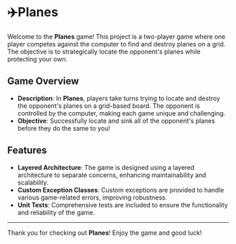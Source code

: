 # ✈️Planes
Welcome to the **Planes** game! This project is a two-player game where one player competes against the computer to find and destroy planes on a grid. The objective is to strategically locate the opponent's planes while protecting your own.

## Game Overview

- **Description**: In **Planes**, players take turns trying to locate and destroy the opponent's planes on a grid-based board. The opponent is controlled by the computer, making each game unique and challenging.
- **Objective**: Successfully locate and sink all of the opponent's planes before they do the same to you!

## Features

- **Layered Architecture**: The game is designed using a layered architecture to separate concerns, enhancing maintainability and scalability.
- **Custom Exception Classes**: Custom exceptions are provided to handle various game-related errors, improving robustness.
- **Unit Tests**: Comprehensive tests are included to ensure the functionality and reliability of the game.

---

Thank you for checking out **Planes**! Enjoy the game and good luck!
